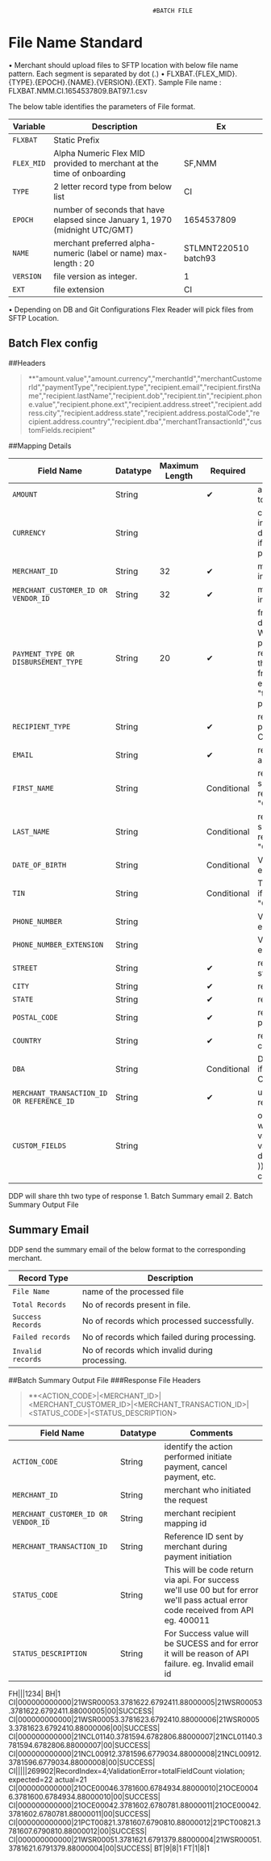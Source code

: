 											#BATCH FILE
																
# File Name Standard

•	Merchant should upload files to SFTP location with below file name pattern. Each segment is separated by dot (.)
•	FLXBAT.{FLEX_MID}.{TYPE}.{EPOCH}.{NAME}.{VERSION}.{EXT}. Sample File name : FLXBAT.NMM.CI.1654537809.BAT97.1.csv

The below table identifies the parameters of File format.

| Variable | Description | Ex |
| -------- | ------------------ | ------- |
| `FLXBAT` | Static Prefix |  |
| `FLEX_MID` | Alpha Numeric Flex MID provided to merchant at the time of onboarding | SF,NMM |
| `TYPE` | 2 letter record type from below list | CI |
| `EPOCH` | number of seconds that have elapsed since January 1, 1970 (midnight UTC/GMT) | 1654537809 |
| `NAME` | merchant preferred alpha-numeric (label or name) max-length : 20 | STLMNT220510 batch93 |
| `VERSION` | file version as integer. | 1 |
| `EXT` | file extension | CI |

•	Depending on DB and Git Configurations Flex Reader will pick files from SFTP Location.

## Batch Flex config

##Headers
<!-- theme: success -->
>**"amount.value","amount.currency","merchantId","merchantCustomerId","paymentType","recipient.type","recipient.email","recipient.firstName","recipient.lastName","recipient.dob","recipient.tin","recipient.phone.value","recipient.phone.ext","recipient.address.street","recipient.address.city","recipient.address.state","recipient.address.postalCode","recipient.address.country","recipient.dba","merchantTransactionId","customFields.recipient"

##Mapping Details

| Field Name 		  | Datatype  | Maximum Length | Required | Comments |
| ------------------- | --------- | ---------------| ---------| ------------------------------------- |
| `AMOUNT` 			  |  String	  |				   | &#10004;	| amount to be used to initiate payment |
| `CURRENCY` 		  |  String	  |		 		   |  		| currency used to initiate the payment. default is set to USD if value is not present |
| `MERCHANT_ID` 	  | String	  |		 32		   | &#10004;	| merchant who initiated the request |
| `MERCHANT_CUSTOMER_ID OR VENDOR_ID` | String  |	 32  | &#10004;	| merchant who initiated the request |
| `PAYMENT_TYPE OR DISBURSEMENT_TYPE` | String  |  20 | &#10004;	| free text - Type of disbursement - Wages, Claims, promotions,Loans, refund etc- refer the extract taken from QA environment "types-of-payment-types.txt"  |
| `RECIPIENT_TYPE` 	  |  String	|		 			| &#10004;	| recipient type. possible values Consumer/Company |
| `EMAIL` 			  |  String	|		 			| &#10004;	| recipient email address |
| `FIRST_NAME` 		  |  String	|		 			| Conditional 	| recipient first name should be sent if the recipient type is "Consumer" |
| `LAST_NAME` 		  |  String	|		 			| Conditional 	| recipient last name should be sent if the recipient type is "Consumer" |
| `DATE_OF_BIRTH` 	  |  String	|		 			| Conditional 	| Value should be empty |
| `TIN` 			  |	 String	|		 			| Conditional 	| TIN should be sent if the recipient is "Company" |
| `PHONE_NUMBER`	  |  String	|		 			| 				| Value should be empty |
| `PHONE_NUMBER_EXTENSION` |  String  |		 		| 				| Value should be empty |
| `STREET` 			  | String	|		 			| &#10004;	| recipient address street|
| `CITY` 			  |	String	|					| &#10004;	| recipient city street |
| `STATE`			  | String	|		 			| &#10004;	| recipient state street |
| `POSTAL_CODE` 	  | String	|		 			| &#10004;	| recipient address postal code|
| `COUNTRY` 		  | String	|		 			| &#10004;	| recipient address country |
| `DBA`				  | String	|   				| Conditional | DBA should be sent if the recipient Company name  |
| `MERCHANT_TRANSACTION_ID OR REFERENCE_ID` | String	|	| &#10004;	| unique for each request |
| `CUSTOM_FIELDS` 	  |	String	|				    | 			| optional and value will be list of key value pairs(key and value pairs will be delimited by colon( : )) and delimited by comma(,) |


DDP will share thh two type of response
		1. Batch Summary email
		2. Batch Summary Output File

## Summary Email
DDP send the summary email of the below format to the corresponding merchant.

| Record Type 		| Description |
| ----------------	| ------------------------------------- 		  |
| `File Name` 	  	|	name of the processed file					  |
| `Total Records` 	|	No of records present in file. 				  |
| `Success Records` |	No of records which processed successfully.	  |
| `Failed records` 	|	No of records which failed during processing. |
| `Invalid records`	|	No of records which invalid during processing.|


##Batch Summary Output File
###Response File Headers

<!-- theme: success -->
>**<ACTION_CODE>|<MERCHANT_ID>|<MERCHANT_CUSTOMER_ID>|<MERCHANT_TRANSACTION_ID>|<STATUS_CODE>|<STATUS_DESCRIPTION>

| Field Name 		  | Datatype  | Comments |
| ------------------- | --------- | ------------------------------------- |
| `ACTION_CODE` 	  |  String	  |	identify the action performed initiate payment, cancel payment, etc. |
| `MERCHANT_ID` 	  |  String	  |	merchant who initiated the request |
| `MERCHANT_CUSTOMER_ID OR VENDOR_ID` |  String	  |	merchant recipient mapping id  |
| `MERCHANT_TRANSACTION_ID` |  String |	Reference ID sent by merchant during payment initiation |
| `STATUS_CODE` 	  |  String	  |	This will be code return via api. For success we'll use 00 but for error we'll pass actual error code received from API eg. 400011|
| `STATUS_DESCRIPTION`|  String	  |	For Success value will be SUCESS and for error it will be reason of API failure. eg. Invalid email id|

FH|||1234|
BH|1
CI|000000000000|21WSR00053.3781622.6792411.88000005|21WSR00053.3781622.6792411.88000005|00|SUCCESS|
CI|000000000000|21WSR00053.3781623.6792410.88000006|21WSR00053.3781623.6792410.88000006|00|SUCCESS|
CI|000000000000|21NCL01140.3781594.6782806.88000007|21NCL01140.3781594.6782806.88000007|00|SUCCESS|
CI|000000000000|21NCL00912.3781596.6779034.88000008|21NCL00912.3781596.6779034.88000008|00|SUCCESS|
CI|||||269902|RecordIndex=4;ValidationError=totalFieldCount violation; expected=22 actual=21
CI|000000000000|21OCE00046.3781600.6784934.88000010|21OCE00046.3781600.6784934.88000010|00|SUCCESS|
CI|000000000000|21OCE00042.3781602.6780781.88000011|21OCE00042.3781602.6780781.88000011|00|SUCCESS|
CI|000000000000|21PCT00821.3781607.6790810.88000012|21PCT00821.3781607.6790810.88000012|00|SUCCESS|
CI|000000000000|21WSR00051.3781621.6791379.88000004|21WSR00051.3781621.6791379.88000004|00|SUCCESS|
BT|9|8|1
FT|1|8|1
